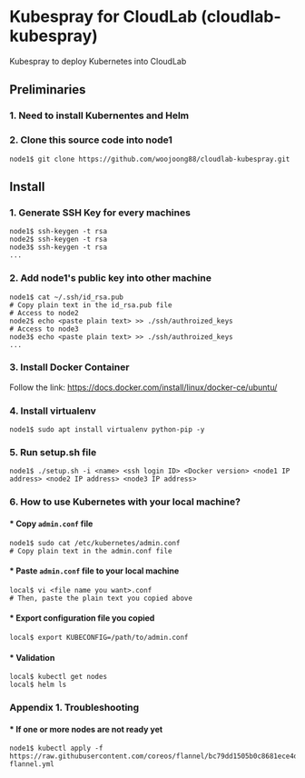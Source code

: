 # Kubespray for CloudLab (cloudlab-kubespray)
Kubespray to deploy Kubernetes into CloudLab

## Preliminaries
### 1. Need to install Kubernentes and Helm

### 2. Clone this source code into node1
```
node1$ git clone https://github.com/woojoong88/cloudlab-kubespray.git
```

## Install

### 1. Generate SSH Key for every machines
```
node1$ ssh-keygen -t rsa
node2$ ssh-keygen -t rsa
node3$ ssh-keygen -t rsa
...
```

### 2. Add node1's public key into other machine
```
node1$ cat ~/.ssh/id_rsa.pub
# Copy plain text in the id_rsa.pub file
# Access to node2
node2$ echo <paste plain text> >> ./ssh/authroized_keys
# Access to node3
node3$ echo <paste plain text> >> ./ssh/authroized_keys
...
```

### 3. Install Docker Container
Follow the link: https://docs.docker.com/install/linux/docker-ce/ubuntu/

### 4. Install virtualenv
```
node1$ sudo apt install virtualenv python-pip -y
```

### 5. Run setup.sh file
```
node1$ ./setup.sh -i <name> <ssh login ID> <Docker version> <node1 IP address> <node2 IP address> <node3 IP address>
```

### 6. How to use Kubernetes with your local machine?
#### * Copy `admin.conf` file
```
node1$ sudo cat /etc/kubernetes/admin.conf
# Copy plain text in the admin.conf file
```

#### * Paste `admin.conf` file to your local machine
```
local$ vi <file name you want>.conf
# Then, paste the plain text you copied above
```

#### * Export configuration file you copied
```
local$ export KUBECONFIG=/path/to/admin.conf
```

#### * Validation
```
local$ kubectl get nodes
local$ helm ls
```

### Appendix 1. Troubleshooting

#### * If one or more nodes are not ready yet
```
node1$ kubectl apply -f https://raw.githubusercontent.com/coreos/flannel/bc79dd1505b0c8681ece4de4c0d86c5cd2643275/Documentation/kube-flannel.yml
```

